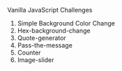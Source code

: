 Vanilla JavaScript Challenges

1. Simple Background Color Change
2. Hex-background-change
3. Quote-generator
4. Pass-the-message
5. Counter
6. Image-slider



